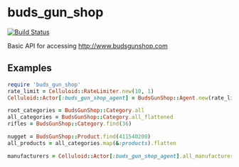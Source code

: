 buds_gun_shop
=============
[![Build Status](https://travis-ci.org/abevoelker/buds_gun_shop.png?branch=master)](https://travis-ci.org/abevoelker/buds_gun_shop)

Basic API for accessing http://www.budsgunshop.com

## Examples

```ruby
require 'buds_gun_shop'
rate_limit = Celluloid::RateLimiter.new(10, 1)
Celluloid::Actor[:buds_gun_shop_agent] = BudsGunShop::Agent.new(rate_limit)

root_categories = BudsGunShop::Category.all
all_categories = BudsGunShop::Category.all_flattened
rifles = BudsGunShop::Category.find(36)

nugget = BudsGunShop::Product.find(411540200)
all_products = all_categories.map(&:products).flatten

manufacturers = Celluloid::Actor[:buds_gun_shop_agent].all_manufacturers
```
